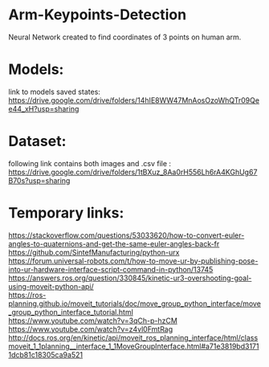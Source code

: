 # Arm-Keypoints-Detection
Neural Network created to find coordinates of 3 points on human arm.
# Models:
link to models saved states:
https://drive.google.com/drive/folders/14hIE8WW47MnAosOzoWhQTr09Qee44_xH?usp=sharing
# Dataset:
following link contains both images and .csv file :
https://drive.google.com/drive/folders/1tBXuz_8Aa0rH556Lh6rA4KGhUg67B70s?usp=sharing
# Temporary links:
https://stackoverflow.com/questions/53033620/how-to-convert-euler-angles-to-quaternions-and-get-the-same-euler-angles-back-fr <br>
https://github.com/SintefManufacturing/python-urx <br>
https://forum.universal-robots.com/t/how-to-move-ur-by-publishing-pose-into-ur-hardware-interface-script-command-in-python/13745  <br>
https://answers.ros.org/question/330845/kinetic-ur3-overshooting-goal-using-moveit-python-api/ <br>
https://ros-planning.github.io/moveit_tutorials/doc/move_group_python_interface/move_group_python_interface_tutorial.html <br>
https://www.youtube.com/watch?v=3qCh-p-hzCM <br>
https://www.youtube.com/watch?v=z4vl0FmtRag <br>
http://docs.ros.org/en/kinetic/api/moveit_ros_planning_interface/html/classmoveit_1_1planning__interface_1_1MoveGroupInterface.html#a71e3819bd31711dcb81c18305ca9a521 <br>
